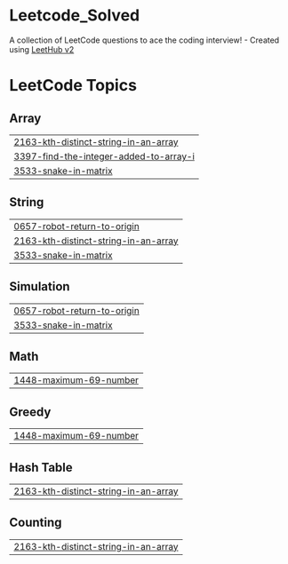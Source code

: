 # Leetcode_Solved
A collection of LeetCode questions to ace the coding interview! - Created using [LeetHub v2](https://github.com/arunbhardwaj/LeetHub-2.0)

<!---LeetCode Topics Start-->
# LeetCode Topics
## Array
|  |
| ------- |
| [2163-kth-distinct-string-in-an-array](https://github.com/thilip18dev/Leetcode_Solved/tree/master/2163-kth-distinct-string-in-an-array) |
| [3397-find-the-integer-added-to-array-i](https://github.com/thilip18dev/Leetcode_Solved/tree/master/3397-find-the-integer-added-to-array-i) |
| [3533-snake-in-matrix](https://github.com/thilip18dev/Leetcode_Solved/tree/master/3533-snake-in-matrix) |
## String
|  |
| ------- |
| [0657-robot-return-to-origin](https://github.com/thilip18dev/Leetcode_Solved/tree/master/0657-robot-return-to-origin) |
| [2163-kth-distinct-string-in-an-array](https://github.com/thilip18dev/Leetcode_Solved/tree/master/2163-kth-distinct-string-in-an-array) |
| [3533-snake-in-matrix](https://github.com/thilip18dev/Leetcode_Solved/tree/master/3533-snake-in-matrix) |
## Simulation
|  |
| ------- |
| [0657-robot-return-to-origin](https://github.com/thilip18dev/Leetcode_Solved/tree/master/0657-robot-return-to-origin) |
| [3533-snake-in-matrix](https://github.com/thilip18dev/Leetcode_Solved/tree/master/3533-snake-in-matrix) |
## Math
|  |
| ------- |
| [1448-maximum-69-number](https://github.com/thilip18dev/Leetcode_Solved/tree/master/1448-maximum-69-number) |
## Greedy
|  |
| ------- |
| [1448-maximum-69-number](https://github.com/thilip18dev/Leetcode_Solved/tree/master/1448-maximum-69-number) |
## Hash Table
|  |
| ------- |
| [2163-kth-distinct-string-in-an-array](https://github.com/thilip18dev/Leetcode_Solved/tree/master/2163-kth-distinct-string-in-an-array) |
## Counting
|  |
| ------- |
| [2163-kth-distinct-string-in-an-array](https://github.com/thilip18dev/Leetcode_Solved/tree/master/2163-kth-distinct-string-in-an-array) |
<!---LeetCode Topics End-->